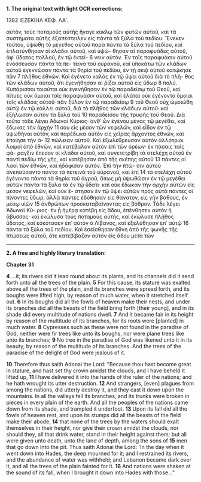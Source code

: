 **1. The original text with light OCR corrections:**

1382                       ΙΕΖΕΚΙΗΛ                  ΚΕΦ. ΛΑ´.

αὐτὸν, τοὺς ποταμοὺς αὐτῆς ἤγαγε κύκλῳ τῶν φυτῶν αὐτοῦ, καὶ
τὰ συστήματα αὐτῆς ἐξαπέστειλεν εἰς πάντα τὰ ξύλα τοῦ πεδίου.
Ἕνεκεν τούτου, ὑψώθη τὸ μέγεθος αὐτοῦ παρὰ πάντα τὰ
ξύλα τοῦ πεδίου, καὶ ἐπλατύνθησαν οἱ κλάδοι αὐτοῦ, καὶ ὑψώ-
θησαν αἱ παραφυάδες αὐτοῦ, ἀφ᾿ ὕδατος πολλοῦ, ἐν τῷ ἐκτεί-
6 νειν αὐτόν. Ἐν ταῖς παραφυάσιν αὐτοῦ ἐνόσσευσαν πάντα τὰ πε-
τεινὰ τοῦ οὐρανοῦ, καὶ ὑποκάτω τῶν κλάδων αὐτοῦ ἐγεννῶσαν
πάντα τὰ θηρία τοῦ πεδίου, ἐν τῇ σκιᾷ αὐτοῦ κατῴκησε πᾶν
7 πλῆθος ἐθνῶν. Καὶ ἐγένετο καλὸς ἐν τῷ ὕψει αὐτοῦ διὰ τὸ πλῆ-
θος τῶν κλάδων αὐτοῦ, ὅτι ἐγενήθησαν αἱ ῥίζαι αὐτοῦ εἰς ὕδωρ
8 πολύ. Κυπάρισσοι τοιαῦται οὐκ ἐγενήθησαν ἐν τῷ παραδείσῳ τοῦ
Θεοῦ, καὶ πίτυες οὐκ ὅμοιαι ταῖς παραφυάσιν αὐτοῦ, καὶ ἐλάται
οὐκ ἐγένοντο ὅμοιαι τοῖς κλάδοις αὐτοῦ· πᾶν ξύλον ἐν τῷ παραδείσῳ
9 τοῦ Θεοῦ οὐχ ὡμοιώθη αὐτῷ ἐν τῷ κάλλει αὐτοῦ, διὰ
τὸ πλῆθος τῶν κλάδων αὐτοῦ· καὶ ἐξήλωσαν αὐτὸν τὰ ξύλα τοῦ
10 παραδείσου τῆς τρυφῆς τοῦ Θεοῦ. Διὰ τοῦτο τάδε λέγει Ἀδωναὶ
Κύριος· ἀνθ᾿ ὧν ἐγένου μέγας τῷ μεγέθει, καὶ ἔδωκας τὴν ἀρχὴν
11 σου εἰς μέσον τῶν νεφελῶν, καὶ εἶδον ἐν τῷ ὑψωθῆναι αὐτὸν, καὶ
παρέδωκα αὐτὸν εἰς χεῖρας ἄρχοντος ἐθνῶν, καὶ ἐποίησε τὴν ἀ-
12 πώλειαν αὐτοῦ. Καὶ ἐξωλέθρευσαν αὐτὸν ἀλλότριοι λοιμοὶ ἀπὸ
ἐθνῶν, καὶ κατέβαλον αὐτὸν ἐπὶ τῶν ὀρέων· ἐν πάσαις ταῖς φά-
ραγξιν ἔπεσον οἱ κλάδοι αὐτοῦ, καὶ συνετετρίβη τὰ στελέχη αὐτοῦ
ἐν παντὶ πεδίῳ τῆς γῆς, καὶ κατέβησαν ἀπὸ τῆς σκέπης αὐτοῦ
13 πάντες οἱ λαοὶ τῶν ἐθνῶν, καὶ ἠδάφισαν αὐτόν. Ἐπὶ τὴν πτῶ-
σιν αὐτοῦ ἀνεπαύσαντο πάντα τὰ πετεινὰ τοῦ οὐρανοῦ, καὶ ἐπὶ
14 τὰ στελέχη αὐτοῦ ἐγένοντο πάντα τὰ θηρία τοῦ ἀγροῦ, ὅπως μὴ
ὑψωθῶσιν ἐν τῷ μεγέθει αὐτῶν πάντα τὰ ξύλα τὰ ἐν τῷ ὕδατι·
καὶ οὐκ ἔδωκαν τὴν ἀρχὴν αὐτῶν εἰς μέσον νεφελῶν, καὶ οὐκ ἔ-
στησαν ἐν τῷ ὕψει αὐτῶν πρὸς αὐτὰ πάντες οἱ πίνοντες ὕδωρ,
ἀλλὰ πάντες ἐδόθησαν εἰς θάνατον, εἰς γῆν βάθους, ἐν μέσῳ υἱῶν
15 ἀνθρώπων προσκαταβαίνοντας εἰς βόθρον. Τάδε λέγει Ἀδωναὶ Κύ-
ριος· ἐν ᾗ ἡμέρᾳ κατέβη εἰς ἅδου, ἐπένθησεν αὐτὸν ἡ ἄβυσσος·
καὶ ἐκώλυσα τοὺς ποταμοὺς αὐτῆς, καὶ ἐκώλυσε πλῆθος ὕδατος,
καὶ ἐσκότασεν ἐπ᾿ αὐτὸν ὁ Λίβανος, καὶ ἐξελύθησαν ἐπ᾿ αὐτῷ
16 πάντα τὰ ξύλα τοῦ πεδίου. Καὶ ἐσείσθησαν ἔθνη ἀπὸ τῆς φωνῆς
τῆς πτώσεως αὐτοῦ, ὅτε κατεβίβαζον αὐτὸν εἰς ἅδου μετὰ τῶν

---

**2. A free and highly literary translation:**

**Chapter 31**

**4** ...it; its rivers did it lead round about its plants, and its channels did it send forth unto all the trees of the plain.
**5** For this cause, its stature was exalted above all the trees of the plain, and its branches were spread forth, and its boughs were lifted high, by reason of much water, when it stretched itself out.
**6** In its boughs did all the fowls of heaven make their nests, and under its branches did all the beasts of the field bring forth [their young], and in its shade did every multitude of nations dwell.
**7** And it became fair in its height by reason of the multitude of its branches, for its roots were [planted] in much water.
**8** Cypresses such as these were not found in the paradise of God, neither were fir trees like unto its boughs, nor were plane trees like unto its branches;
**9** No tree in the paradise of God was likened unto it in its beauty, by reason of the multitude of its branches. And the trees of the paradise of the delight of God were jealous of it.

**10** Therefore thus saith Adonai the Lord: "Because thou hast become great in stature, and hast set thy crown amidst the clouds, and I have beheld it lifted up,
**11** I have delivered it into the hands of the ruler of the nations; and he hath wrought its utter destruction.
**12** And strangers, [even] plagues from among the nations, did utterly destroy it, and they cast it down upon the mountains. In all the valleys fell its branches, and its trunks were broken in pieces in every plain of the earth. And all the peoples of the nations came down from its shade, and trampled it underfoot.
**13** Upon its fall did all the fowls of heaven rest, and upon its stumps did all the beasts of the field make their abode,
**14** that none of the trees by the waters should exalt themselves in their height, nor give their crown amidst the clouds, nor should they, all that drink water, stand in their height against them; but all were given unto death, unto the land of depth, among the sons of
**15** men that go down into the pit. Thus saith Adonai the Lord: 'In the day when it went down into Hades, the deep mourned for it; and I restrained its rivers, and the abundance of water was withheld; and Lebanon became dark over it, and all the trees of the plain fainted for it.
**16** And nations were shaken at the sound of its fall, when I brought it down into Hades with those..."